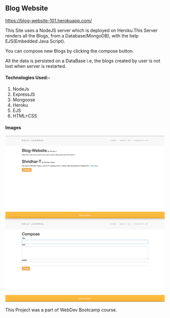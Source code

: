 ## Blog Website

https://blog-website-101.herokuapp.com/

This Site uses a NodeJS server which is deployed on Heroku.This Server renders all the Blogs, from a Database(MongoDB), with the help EJS(Embedded Java Script).

You can compose new Blogs by clicking the compose button.

All the data is persisted on a DataBase i.e, the blogs created by user is not lost when server is restarted.

#### Technologies Used:-
1. NodeJs
2. ExpressJS
3. Mongoose
4. Heroku
5. EJS
6. HTML+CSS

#### Images
![root](/images/blog.png)
![foo](/images/compose.png)

This Project was a part of WebDev Bootcamp course.


